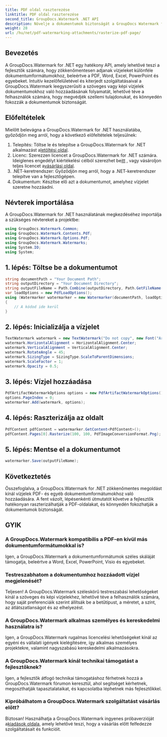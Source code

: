 ```yaml
---
title: PDF oldal raszterezése
linktitle: PDF oldal raszterezése
second_title: GroupDocs.Watermark .NET API
description: Növelje a dokumentumok biztonságát a GroupDocs Watermark for .NET segítségével. Vízjelek hozzáadása zökkenőmentesen PDF-hez és más formátumokhoz.
weight: 28
url: /hu/net/pdf-watermarking-attachments/rasterize-pdf-page/
---
```

## Bevezetés
A GroupDocs.Watermark for .NET egy hatékony API, amely lehetővé teszi a fejlesztők számára, hogy zökkenőmentesen adjanak vízjeleket különféle dokumentumformátumokhoz, beleértve a PDF, Word, Excel, PowerPoint és egyebeket. Intuitív kezelőfelületével és kiterjedt szolgáltatásaival a GroupDocs.Watermark leegyszerűsíti a szöveges vagy képi vízjelek dokumentumokhoz való hozzáadásának folyamatát, lehetővé téve a felhasználók számára, hogy megvédjék szellemi tulajdonukat, és könnyedén fokozzák a dokumentumok biztonságát.
## Előfeltételek
Mielőtt belevágna a GroupDocs.Watermark for .NET használatába, győződjön meg arról, hogy a következő előfeltételek teljesülnek:
1. Telepítés: Töltse le és telepítse a GroupDocs.Watermark for .NET alkalmazást a[letöltési oldal](https://releases.groupdocs.com/Watermark/net/).
2.  Licenc: Szerezzen licencet a GroupDocs.Watermark for .NET számára. Ideiglenes engedélyt kiértékelési célból szerezhet be[itt](https://purchase.groupdocs.com/temporary-license/) , vagy vásároljon teljes licencet a[vásárlási oldal](https://purchase.groupdocs.com/buy).
3. .NET-keretrendszer: Győződjön meg arról, hogy a .NET-keretrendszer telepítve van a fejlesztőgépen.
4. Dokumentum: Készítse elő azt a dokumentumot, amelyhez vízjelet szeretne hozzáadni.

## Névterek importálása
A GroupDocs.Watermark for .NET használatának megkezdéséhez importálja a szükséges névtereket a projektbe:
```csharp
using GroupDocs.Watermark.Common;
using GroupDocs.Watermark.Contents.Pdf;
using GroupDocs.Watermark.Options.Pdf;
using GroupDocs.Watermark.Watermarks;
using System.IO;
using System;
```
## 1. lépés: Töltse be a dokumentumot
```csharp
string documentPath = "Your Document Path";
string outputDirectory = "Your Document Directory";
string outputFileName = Path.Combine(outputDirectory, Path.GetFileName(documentPath));
var loadOptions = new PdfLoadOptions();
using (Watermarker watermarker = new Watermarker(documentPath, loadOptions))
{
    // A kódod ide kerül
}
```
## 2. lépés: Inicializálja a vízjelet
```csharp
TextWatermark watermark = new TextWatermark("Do not copy", new Font("Arial", 8));
watermark.HorizontalAlignment = HorizontalAlignment.Center;
watermark.VerticalAlignment = VerticalAlignment.Center;
watermark.RotateAngle = 45;
watermark.SizingType = SizingType.ScaleToParentDimensions;
watermark.ScaleFactor = 1;
watermark.Opacity = 0.5;
```
## 3. lépés: Vízjel hozzáadása
```csharp
PdfArtifactWatermarkOptions options = new PdfArtifactWatermarkOptions();
options.PageIndex = 0;
watermarker.Add(watermark, options);
```
## 4. lépés: Raszterizálja az oldalt
```csharp
PdfContent pdfContent = watermarker.GetContent<PdfContent>();
pdfContent.Pages[0].Rasterize(100, 100, PdfImageConversionFormat.Png);
```
## 5. lépés: Mentse el a dokumentumot
```csharp
watermarker.Save(outputFileName);
```

## Következtetés
Összefoglalva, a GroupDocs.Watermark for .NET zökkenőmentes megoldást kínál vízjelek PDF- és egyéb dokumentumformátumokhoz való hozzáadására. A fent vázolt, lépésenkénti útmutatót követve a fejlesztők hatékonyan raszterizálhatják a PDF-oldalakat, és könnyedén fokozhatják a dokumentumok biztonságát.
## GYIK
### A GroupDocs.Watermark kompatibilis a PDF-en kívül más dokumentumformátumokkal is?
Igen, a GroupDocs.Watermark a dokumentumformátumok széles skáláját támogatja, beleértve a Word, Excel, PowerPoint, Visio és egyebeket.
### Testreszabhatom a dokumentumhoz hozzáadott vízjel megjelenését?
Teljesen! A GroupDocs.Watermark széleskörű testreszabási lehetőségeket kínál a szöveges és képi vízjelekhez, lehetővé téve a felhasználók számára, hogy saját preferenciáik szerint állítsák be a betűtípust, a méretet, a színt, az átlátszatlanságot és az elhelyezést.
### A GroupDocs.Watermark alkalmas személyes és kereskedelmi használatra is?
Igen, a GroupDocs.Watermark rugalmas licencelési lehetőségeket kínál az egyéni és vállalati igények kielégítésére, így alkalmas személyes projektekre, valamint nagyszabású kereskedelmi alkalmazásokra.
### A GroupDocs.Watermark kínál technikai támogatást a fejlesztőknek?
Igen, a fejlesztők átfogó technikai támogatáshoz férhetnek hozzá a GroupDocs.Watermark fórumon keresztül, ahol segítséget kérhetnek, megoszthatják tapasztalataikat, és kapcsolatba léphetnek más fejlesztőkkel.
### Kipróbálhatom a GroupDocs.Watermark szolgáltatást vásárlás előtt?
Biztosan! Használhatja a GroupDocs.Watermark ingyenes próbaverzióját a[kiadások oldala](https://releases.groupdocs.com/), amely lehetővé teszi, hogy a vásárlás előtt felfedezze szolgáltatásait és funkcióit.